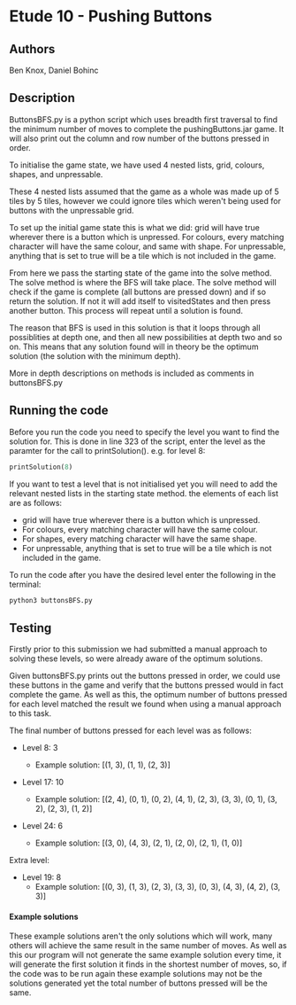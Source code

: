 # Etude 10 - Pushing Buttons

## Authors
Ben Knox, Daniel Bohinc

## Description
ButtonsBFS.py is a python script which uses breadth first traversal to find the minimum number of moves to complete the pushingButtons.jar game. It will also print out the column and row number of the buttons pressed in order. 


To initialise the game state, we have used 4 nested lists, grid, colours, shapes, and unpressable.

These 4 nested lists assumed that the game as a whole was made up of 5 tiles by 5 tiles, however we could ignore tiles which weren't being used for buttons with the unpressable grid.

To set up the initial game state this is what we did:
grid will have true wherever there is a button which is unpressed. For colours, every matching character will have the same colour, and same with shape. For unpressable, anything that is set to true will be a tile which is not included in the game. 

From here we pass the starting state of the game into the solve method. The solve method is where the BFS will take place. The solve method will check if the game is complete (all buttons are pressed down) and if so return the solution. If not it will add itself to visitedStates and then press another button. This process will repeat until a solution is found.

The reason that BFS is used in this solution is that it loops through all possiblities at depth one, and then all new possibilities at depth two and so on. This means that any solution found will in theory be the optimum solution (the solution with the minimum depth). 

More in depth descriptions on methods is included as comments in buttonsBFS.py

## Running the code
Before you run the code you need to specify the level you want to find the solution for. This is done in line 323 of the script, enter the level as the paramter for the call to printSolution(). 
e.g. for level 8:
```python
printSolution(8)
```

If you want to test a level that is not initialised yet you will need to add the relevant nested lists in the starting state method. the elements of each list are as follows:
- grid will have true wherever there is a button which is unpressed.
- For colours, every matching character will have the same colour. 
- For shapes, every matching character will have the same shape. 
- For unpressable, anything that is set to true will be a tile which is not included in the game. 

To run the code after you have the desired level enter the following in the terminal:

```bash
python3 buttonsBFS.py
```

## Testing
Firstly prior to this submission we had submitted a manual approach to solving these levels, so were already aware of the optimum solutions. 

Given buttonsBFS.py prints out the buttons pressed in order, we could use these buttons in the game and verify that the buttons pressed would in fact complete the game. As well as this, the optimum number of buttons pressed for each level matched the result we found when using a manual approach to this task. 

The final number of buttons pressed for each level was as follows: 
- Level 8:  3 
    - Example solution: [(1, 3), (1, 1), (2, 3)]


- Level 17:  10 
    - Example solution: [(2, 4), (0, 1), (0, 2), (4, 1), (2, 3), (3, 3), (0, 1), (3, 2), (2, 3), (1, 2)]

- Level 24:  6
    - Example solution: [(3, 0), (4, 3), (2, 1), (2, 0), (2, 1), (1, 0)]

Extra level:
- Level 19:  8
    - Example solution: [(0, 3), (1, 3), (2, 3), (3, 3), (0, 3), (4, 3), (4, 2), (3, 3)]

#### Example solutions
These example solutions aren't the only solutions which will work, many others will achieve the same result in the same number of moves. As well as this our program will not generate the same example solution every time, it will generate the first solution it finds in the shortest number of moves, so, if the code was to be run again these example solutions may not be the solutions generated yet the total number of buttons pressed will be the same.